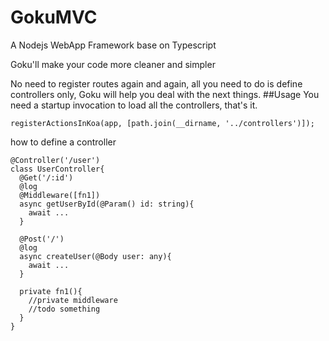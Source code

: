 GokuMVC
==============
A Nodejs WebApp Framework base on Typescript

Goku'll make your code more cleaner and simpler

No need to register routes again and again, all you need to do is define controllers only, Goku will help you deal with the next things.
##Usage
You need a startup invocation to load all the controllers, that's it.

    registerActionsInKoa(app, [path.join(__dirname, '../controllers')]);
how to define a controller

    @Controller('/user')
    class UserController{
      @Get('/:id')
      @log
      @Middleware([fn1])
      async getUserById(@Param() id: string){
        await ...
      }
      
      @Post('/')
      @log
      async createUser(@Body user: any){
        await ...
      }
      
      private fn1(){
        //private middleware
        //todo something
      }
    }
